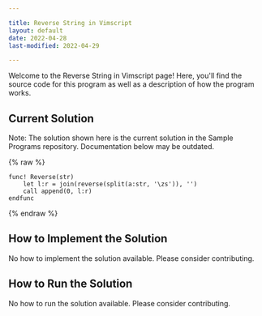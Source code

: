 ```yaml
---

title: Reverse String in Vimscript
layout: default
date: 2022-04-28
last-modified: 2022-04-29

---
```


Welcome to the Reverse String in Vimscript page! Here, you'll find the source code for this program as well as a description of how the program works.

## Current Solution

Note: The solution shown here is the current solution in the Sample Programs repository. Documentation below may be outdated.

{% raw %}

```Vimscript
func! Reverse(str)
    let l:r = join(reverse(split(a:str, '\zs')), '')
    call append(0, l:r)
endfunc

```

{% endraw %}

## How to Implement the Solution

No how to implement the solution available. Please consider contributing.

## How to Run the Solution

No how to run the solution available. Please consider contributing.